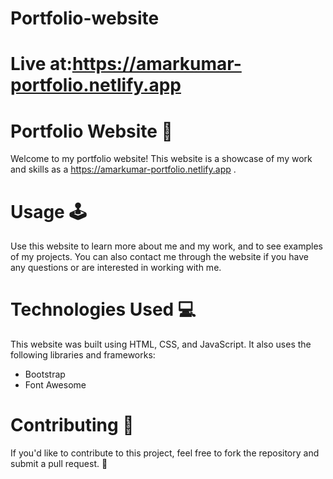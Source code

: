# Portfolio-website
# Live at:https://amarkumar-portfolio.netlify.app

# Portfolio Website 🔗

Welcome to my portfolio website! This website is a showcase of my work and skills as a https://amarkumar-portfolio.netlify.app
.


# Usage 🕹️
Use this website to learn more about me and my work, and to see examples of my projects. You can also contact me through the website if you have any questions or are interested in working with me.

# Technologies Used 💻
This website was built using HTML, CSS, and JavaScript. It also uses the following libraries and frameworks:
- Bootstrap
- Font Awesome

# Contributing 🤝
If you'd like to contribute to this project, feel free to fork the repository and submit a pull request. 🙌

